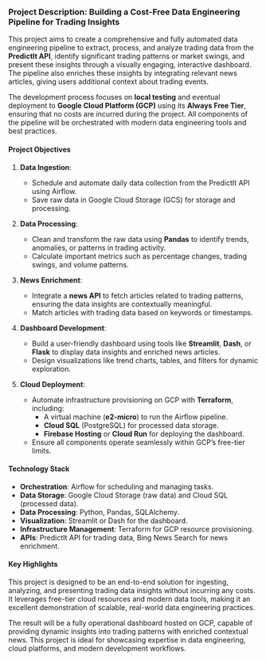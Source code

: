 ### **Project Description: Building a Cost-Free Data Engineering Pipeline for Trading Insights**

This project aims to create a comprehensive and fully automated data engineering pipeline to extract, process, and analyze trading data from the **PredictIt API**, identify significant trading patterns or market swings, and present these insights through a visually engaging, interactive dashboard. The pipeline also enriches these insights by integrating relevant news articles, giving users additional context about trading events.

The development process focuses on **local testing** and eventual deployment to **Google Cloud Platform (GCP)** using its **Always Free Tier**, ensuring that no costs are incurred during the project. All components of the pipeline will be orchestrated with modern data engineering tools and best practices.

#### **Project Objectives**
1. **Data Ingestion**: 
   - Schedule and automate daily data collection from the PredictIt API using Airflow.
   - Save raw data in Google Cloud Storage (GCS) for storage and processing.

2. **Data Processing**:
   - Clean and transform the raw data using **Pandas** to identify trends, anomalies, or patterns in trading activity.
   - Calculate important metrics such as percentage changes, trading swings, and volume patterns.

3. **News Enrichment**:
   - Integrate a **news API** to fetch articles related to trading patterns, ensuring the data insights are contextually meaningful.
   - Match articles with trading data based on keywords or timestamps.

4. **Dashboard Development**:
   - Build a user-friendly dashboard using tools like **Streamlit**, **Dash**, or **Flask** to display data insights and enriched news articles.
   - Design visualizations like trend charts, tables, and filters for dynamic exploration.

5. **Cloud Deployment**:
   - Automate infrastructure provisioning on GCP with **Terraform**, including:
     - A virtual machine (**e2-micro**) to run the Airflow pipeline.
     - **Cloud SQL** (PostgreSQL) for processed data storage.
     - **Firebase Hosting** or **Cloud Run** for deploying the dashboard.
   - Ensure all components operate seamlessly within GCP’s free-tier limits.

#### **Technology Stack**
- **Orchestration**: Airflow for scheduling and managing tasks.
- **Data Storage**: Google Cloud Storage (raw data) and Cloud SQL (processed data).
- **Data Processing**: Python, Pandas, SQLAlchemy.
- **Visualization**: Streamlit or Dash for the dashboard.
- **Infrastructure Management**: Terraform for GCP resource provisioning.
- **APIs**: PredictIt API for trading data, Bing News Search for news enrichment.

#### **Key Highlights**
This project is designed to be an end-to-end solution for ingesting, analyzing, and presenting trading data insights without incurring any costs. It leverages free-tier cloud resources and modern data tools, making it an excellent demonstration of scalable, real-world data engineering practices.

The result will be a fully operational dashboard hosted on GCP, capable of providing dynamic insights into trading patterns with enriched contextual news. This project is ideal for showcasing expertise in data engineering, cloud platforms, and modern development workflows.
